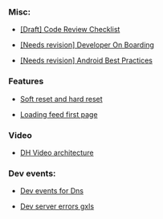 ### **Misc:**

- [\[Draft\] Code Review
  Checklist](https://gitlab.dailyhunt.in/dh-android/commons-android/-/wikis/%5BDraft%5D%20CodeReviewCheckList)

- [\[Needs revision\] Developer On
  Boarding](https://gitlab.dailyhunt.in/dh-android/commons-android/-/wikis/Developer-OnBoarding)

- [\[Needs revision\] Android Best
  Practices](https://gitlab.dailyhunt.in/dh-android/commons-android/-/wikis/Android-Best-Practices)

### **Features**

- [Soft reset and hard
  reset](https://gitlab.dailyhunt.in/dh-android/commons-android/wikis/soft-reset-hard-reset)

- [Loading feed first
  page](https://gitlab.dailyhunt.in/dh-android/commons-android/wikis/FeedFirstPageLoading)

### **Video**

- [DH Video
  architecture](https://gitlab.dailyhunt.in/dh-android/commons-android/wikis/DH-Video-architecture-%5BJune-2022%5D)

### **Dev events:**

- [Dev events for
  Dns](https://gitlab.dailyhunt.in/dh-android/commons-android/wikis/Dev-Events-for-Dns)

- [Dev server errors
  gxls](https://docs.google.com/spreadsheets/d/18W_hcvWxo8tXkU8bKBNUalFfgAcDl-mq3U-BHQ3hTOc/edit#gid=0)
